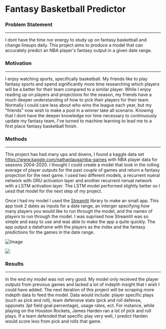 # Fantasy Basketball Predictor

### Problem Statement
---------------------
I dont have the time nor energy to study up on fantasy basketball and change lineups daily. This project aims to produce a model that can accurately predict an NBA player's fantasy output in a given date range.

### Motivation
--------------
I enjoy watching sports, specifically basketball. My friends like to play fantasy sports and spend significantly more time researching which players will be a better for their team compared to a similar player. While I enjoy reading up on players and projections for the season, my friends have a much deeper understanding of how to pick their players for their team. Normally I could care less about who wins the league each year, but my "friends" now wish to make a pool in a winner take all scenario. Knowing that I dont have the deeper knowledge nor time necessary to continuously update my fantasy team, I've turned to machine learning to lead me to a first place fantasy basketball finish.

### Methods
-------------
This project has had many ups and downs, I found a kaggle data set <https://www.kaggle.com/nathanlauga/nba-games> with NBA player data for seasons 2004-2020. I thought I could create a model that took in the rolling average of player outputs for the past couple of games and return a fantasy projection for the next game. I used two different models, a recurrent nueral network with GRU activation layer and another recurrent nerual network with a LSTM activation layer. The LSTM model performed slightly better so I uesd that model for the next step of my project.

Once I had my model I used the  [Streamlit](https://docs.streamlit.io/library/get-started) library to make an small app. This app took 2 dates as inputs for a date range, an interger specifying how many players you would like to run through the model, and the names of players to run through the model. I was suprised how Streamlit was so simple and easy to use and was able to make the app a quite quickly. The app output a dataframe with the players as the index and the fantasy predictions for the games in the date range.

![Image](https://git.generalassemb.ly/JSobrino/Submissions/blob/master/projects/capstone/Images/Screen%20Shot%202021-11-21%20at%2010.53.30%20PM.png?raw=true)

<img src='Submissions/projects/capstone/Images/Screen Shot 2021-11-21 at 10.53.30 PM.png'>

### Results
-------------
In the end my model was not very good. My model only recieved the player outputs from previous games and lacked a lot of indepth insight that I wish I could have added. The next iteration of this project will be scraping more indepth data to feed the model. Data would include: player specific plays (such as pick and roll), team defensive stats (pick and roll defense, opponets 3pt field goal percentage), usage rates, ect. For instance, while playing on the Houston Rockets, James Harden ran a lot of pick and roll plays. If a team defended that specific play very well, I predict Harden would score less from pick and rolls that game. 